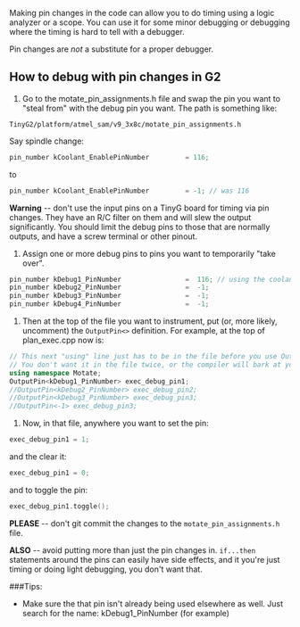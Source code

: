 Making pin changes in the code can allow you to do timing using a logic analyzer or a scope. You can use it for some minor debugging or debugging where the timing is hard to tell with a debugger.

Pin changes are *not* a substitute for a proper debugger.

## How to debug with pin changes in G2

1. Go to the motate_pin_assignments.h file and swap the pin you want to "steal from" with the debug pin you want. The path is something like:

  `TinyG2/platform/atmel_sam/v9_3x8c/motate_pin_assignments.h`

  Say spindle change:

  ```c++
  pin_number kCoolant_EnablePinNumber         = 116;
  ```
  to
  ```c++
  pin_number kCoolant_EnablePinNumber         = -1; // was 116
  ```

  __Warning__ -- don't use the input pins on a TinyG board for timing via pin changes. They have an R/C filter on them and will slew the output significantly. You should limit the debug pins to those that are normally outputs, and have a screw terminal or other pinout.

1. Assign one or more debug pins to pins you want to temporarily "take over".

  ```c++
  pin_number kDebug1_PinNumber                =  116; // using the coolant pin temporarily
  pin_number kDebug2_PinNumber                =  -1;
  pin_number kDebug3_PinNumber                =  -1;
  pin_number kDebug4_PinNumber                =  -1;
  ```

1. Then at the top of the file you want to instrument, put (or, more likely, uncomment) the `OutputPin<>` definition. For example, at the top of plan_exec.cpp now is:

  ```c++
  // This next "using" line just has to be in the file before you use OutputPin<>. It likely already is.
  // You don't want it in the file twice, or the compiler will bark at you.
  using namespace Motate;
  OutputPin<kDebug1_PinNumber> exec_debug_pin1;
  //OutputPin<kDebug2_PinNumber> exec_debug_pin2;
  //OutputPin<kDebug3_PinNumber> exec_debug_pin3;
  //OutputPin<-1> exec_debug_pin3;
  ```

1. Now, in that file, anywhere you want to set the pin:

  ```c++
  exec_debug_pin1 = 1;
  ```

  and the clear it:

  ```c++
  exec_debug_pin1 = 0;
  ```

  and to toggle the pin:

  ```c++
  exec_debug_pin1.toggle();
  ```

__PLEASE__ -- don't git commit the changes to the `motate_pin_assignments.h` file.

__ALSO__ -- avoid putting more than just the pin changes in. `if...then` statements around the pins can easily have side effects, and it you're just timing or doing light debugging, you don't want that.

###Tips:

- Make sure the that pin isn't already being used elsewhere as well.
Just search for the name: kDebug1_PinNumber (for example)
